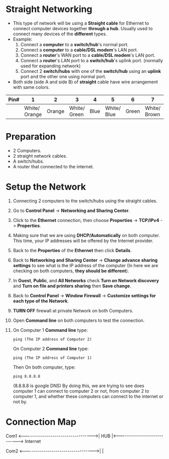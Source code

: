 # Straight Networking
- This type of network will be using a **Straight cable** for Ethernet to connect computer devices  together **through a hub**. Usually used to connect many devices of the **different** types.
- Example:
    1) Connect a **computer** to a **switch/hub**'s normal port.
    2) Connect a **computer** to a **cable/DSL modem**'s LAN port.
    3) Connect a **router**'s WAN port to a **cable/DSL modem**'s LAN port.
    4) Connect a **router**'s LAN port to a **switch/hub**'s uplink port. (normally used for expanding network)
    5) Connect 2 **switch/hubs** with one of the **switch/hub** using an **uplink** port and the other one using normal port.
- Both side (side A and side B) of **straight** cable have wire arrangement with same colors.

|Pin#|  1|  2|  3|  4|  5|  6|  7|  8|
|----|---|---|---|---|---|---|---|---|
|   |White/ Orange| Orange | White/ Green| Blue| White/ Blue| Green| White/ Brown|Brown|

# Preparation
- 2 Computers.
- 2 straight network cables.
- A switch/hubs.
- A router that connected to the internet.

# Setup the Network
1. Connecting 2 computers to the switch/hubs using the straight cables.
2. Go to **Control Panel** -> **Networking and Sharing Center**.
3. Click to the **Ethernet** connection, then choose **Properties** -> **TCP/IPv4** -> **Properties**.
4. Making sure that we are using **DHCP/Automatically** on both computer. This time, your IP addresses will be offered by the Internet provider.
5. Back to the **Properties** of the **Ethernet** then click **Details**.
6. Back to **Networking and Sharing Center** -> **Change advance sharing settings** to see what is the IP address of the computer (In here we are checking on both computers, **they should be different**).
7. In **Guest**, **Public**, and **All Networks** check **Turn on Network discovery** and **Turn on file and printers sharing** then **Save change**.
8. Back to **Control Panel** -> **Window Firewall** -> **Customize settings for each type of the Network**.
9. **TURN OFF** firewall at private Network on both Computers.
10. Open **Command line** on both computers to test the connection.
11. On Computer 1 **Command line** type:

	`ping (The IP address of Computer 2)`

	  On Computer 2 **Command line** type:

	`ping (The IP address of Computer 1)`

	Then On both computer, type:

	`ping 8.8.8.8`

	(8.8.8.8 is google DNS)
	By doing this, we are trying to see does computer 1 can connect to computer 2 or not, from computer 2 to computer 1, and whether these computers can connect to the internet or not by.

# Connection Map

Com1 <---------------------------------->| HUB |<----------------------------> Internet

Com2 <---------------------------------->|     |

